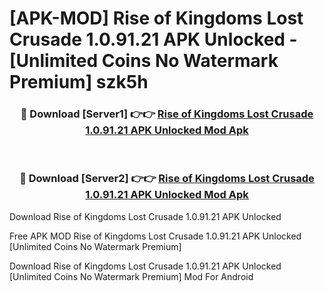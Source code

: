 # [APK-MOD] Rise of Kingdoms  Lost Crusade 1.0.91.21 APK Unlocked - [Unlimited Coins No Watermark Premium] szk5h



<div align="center">
<h3>🔴 Download [Server1] 👉👉 <a href="https://momento.my/?title=Rise_of_Kingdoms__Lost_Crusade_1.0.91.21_APK_Unlocked">Rise of Kingdoms  Lost Crusade 1.0.91.21 APK Unlocked Mod Apk</a></h3><br>

<h3>🔴 Download [Server2] 👉👉 <a href="https://momento.my/?title=Rise_of_Kingdoms__Lost_Crusade_1.0.91.21_APK_Unlocked">Rise of Kingdoms  Lost Crusade 1.0.91.21 APK Unlocked Mod Apk</a></h3>
</div>



Download Rise of Kingdoms  Lost Crusade 1.0.91.21 APK Unlocked 

Free APK MOD Rise of Kingdoms  Lost Crusade 1.0.91.21 APK Unlocked [Unlimited Coins No Watermark Premium]

Download Rise of Kingdoms  Lost Crusade 1.0.91.21 APK Unlocked [Unlimited Coins No Watermark Premium] Mod For Android
